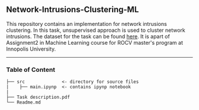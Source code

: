 ## Network-Intrusions-Clustering-ML
This repository contains an implementation for network intrusions clustering. In this task, unsupervised approach is used to cluster network intrusions. The dataset for the task can be found [here](https://www.unavarra.es/gi4e/databases/gi4e/). It is apart of Assignment2 in Machine Learning course for ROCV master's program at Innopolis University.

---
### Table of Content 
```
├── src              <- directory for source files 
|    ├── main.ipynp  <- contains ipynp notebook
|
├── Task description.pdf       
└── Readme.md
```
